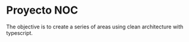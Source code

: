# Proyecto NOC

The objective is to create a series of areas using clean architecture with typescript.
